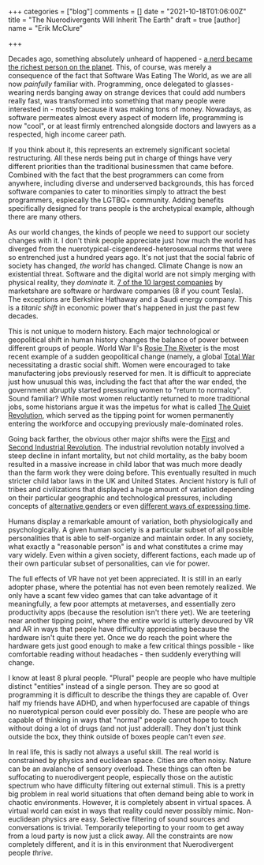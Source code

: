 +++
categories = ["blog"]
comments = []
date = "2021-10-18T01:06:00Z"
title = "The Nuerodivergents Will Inherit The Earth"
draft = true
[author]
name = "Erik McClure"

+++

Decades ago, something absolutely unheard of happened - [a nerd became the richest person on the planet](https://www.washingtonpost.com/archive/business/1995/07/05/bill-gates-tops-forbess-list-of-worlds-richest/d6fa8522-2ccb-4635-b722-0b0b6b31bbd3/). This, of course, was merely a consequence of the fact that Software Was Eating The World, as we are all now *painfully* familiar with. Programming, once delegated to glasses-wearing nerds banging away on strange devices that could add numbers really fast, was transformed into something that many people were interested in - mostly because it was making tons of money. Nowadays, as software permeates almost every aspect of modern life, programming is now "cool", or at least firmly entrenched alongside doctors and lawyers as a respected, high income career path.

If you think about it, this represents an extremely significant societal restructuring. All these nerds being put in charge of things have very different priorities than the traditional businessmen that came before. Combined with the fact that the best programmers can come from anywhere, including diverse and underserved backgrounds, this has forced software companies to cater to minorities simply to attract the best programmers, espiecally the LGTBQ+ community. Adding benefits specifically designed for trans people is the archetypical example, although there are many others. 

As our world changes, the kinds of people we need to support our society changes with it. I don't think people appreciate just how much the world has diverged from the nuerotypical-cisgendered-heterosexual norms that were so entrenched just a hundred years ago. It's not just that the social fabric of society has changed, _the world_ has changed. Climate Change is now an existential threat. Software and the digital world are not simply merging with physical reality, they _dominate_ it. [7 of the 10 largest companies](https://www.statista.com/statistics/269857/most-profitable-companies-worldwide/) by marketshare are software or hardware companies (8 if you count Tesla). The exceptions are Berkshire Hathaway and a Saudi energy company. This is a *titanic shift* in economic power that's happened in just the past few decades.

This is not unique to modern history. Each major technological or geopolitical shift in human history changes the balance of power between different groups of people. World War II's [Rosie The Riveter](https://en.wikipedia.org/wiki/Rosie_the_Riveter) is the most recent example of a sudden geopolitical change (namely, a global [Total War](https://en.wikipedia.org/wiki/Total_wars) necessitating a drastic social shift. Women were encouraged to take manufactering jobs previously reserved for men. It is difficult to appreciate just how unusual this was, including the fact that after the war ended, the government abruptly started pressuring women to "return to normalcy". Sound familiar? While most women reluctantly returned to more traditional jobs, some historians argue it was the impetus for what is called [The Quiet Revolution](https://en.wikipedia.org/wiki/Women_in_the_workforce#The_Quiet_Revolution), which served as the tipping point for women permanently entering the workforce and occupying previously male-dominated roles.

Going back farther, the obvious other major shifts were the [First](https://en.wikipedia.org/wiki/Industrial_Revolution) and [Second Industrial Revolution](https://en.wikipedia.org/wiki/Second_Industrial_Revolution). The industrial revolution notably involved a steep decline in infant mortality, but not child mortality, as the baby boom resulted in a massive increase in child labor that was much more deadly than the farm work they were doing before. This eventually resulted in much stricter child labor laws in the UK and United States. Ancient history is full of tribes and civilizations that displayed a huge amount of variation depending on their particular geographic and technological pressures, including concepts of [alternative genders](https://en.wikipedia.org/wiki/Third_gender) or even [different ways of expressing time](https://en.wikipedia.org/wiki/Chronemics).

Humans display a remarkable amount of variation, both physiologically and psychologically. A given human society is a particular subset of all possible personalities that is able to self-organize and maintain order. In any society, what exactly a "reasonable person" is and what constitutes a crime may vary widely. Even within a given society, different factions, each made up of their own particular subset of personalities, can vie for power. 




The full effects of VR have not yet been appreciated. It is still in an early adopter phase, where the potential has not even been remotely realized. We only have a scant few video games that can take advantage of it meaningfully, a few poor attempts at metaverses, and essentially zero productivity apps (because the resolution isn't there yet). We are teetering near another tipping point, where the entire world is utterly devoured by VR and AR in ways that people have difficulty appreciating because the hardware isn't quite there yet. Once we do reach the point where the hardware gets just good enough to make a few critical things possible - like comfortable reading without headaches - then suddenly everything will change.

I know at least 8 plural people. "Plural" people are people who have multiple distinct "entities" instead of a single person. They are so good at programming it is difficult to describe the things they are capable of. Over half my friends have ADHD, and when hyperfocused are capable of things no nuerotypical person could ever possibly do. These are people who are capable of thinking in ways that "normal" people cannot hope to touch without doing a lot of drugs (and not just adderall). They don't just think outside the box, they think outside of boxes people can't even *see*.

In real life, this is sadly not always a useful skill. The real world is constrained by physics and euclidean space. Cities are often noisy. Nature can be an avalanche of sensory overload. These things can often be suffocating to nuerodivergent people, espiecally those on the autistic spectrum who have difficulty filtering out external stimuli. This is a pretty big problem in real world situations that often demand being able to work in chaotic environments. However, it is completely absent in virtual spaces. A virtual world can exist in ways that reality could never possibly mimic. Non-euclidean physics are easy. Selective filtering of sound sources and conversations is trivial. Temporarily teleporting to your room to get away from a loud party is now just a click away. All the constraints are now completely different, and it is in this environment that Nuerodivergent people *thrive*. 